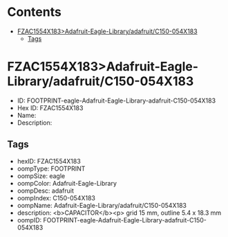 



Contents
========

* [FZAC1554X183>Adafruit-Eagle-Library/adafruit/C150-054X183](#fzac1554x183adafruit-eagle-libraryadafruitc150-054x183)
	* [Tags](#tags)

# FZAC1554X183>Adafruit-Eagle-Library/adafruit/C150-054X183

- ID: FOOTPRINT-eagle-Adafruit-Eagle-Library-adafruit-C150-054X183
- Hex ID: FZAC1554X183
- Name: 
- Description: 

## Tags

- hexID: FZAC1554X183
- oompType: FOOTPRINT
- oompSize: eagle
- oompColor: Adafruit-Eagle-Library
- oompDesc: adafruit
- oompIndex: C150-054X183
- oompName: Adafruit-Eagle-Library/adafruit/C150-054X183
- description: &lt;b&gt;CAPACITOR&lt;/b&gt;&lt;p&gt;
grid 15 mm, outline 5.4 x 18.3 mm
- oompID: FOOTPRINT-eagle-Adafruit-Eagle-Library-adafruit-C150-054X183
